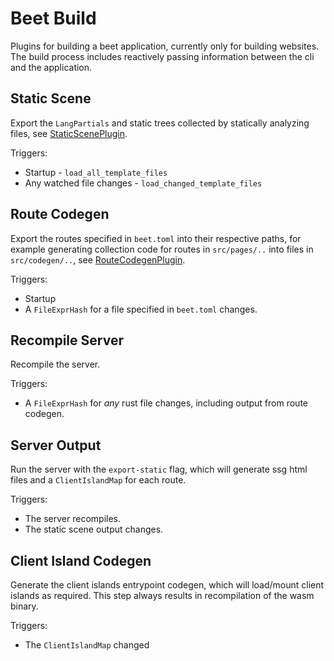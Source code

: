 # Beet Build

Plugins for building a beet application, currently only for building websites.
The build process includes reactively passing information between the cli and the application.

## Static Scene
Export the `LangPartials` and static trees collected by statically analyzing files, see [StaticScenePlugin](src/static_scene/static_scene_plugin.rs#L15).

Triggers:
- Startup - `load_all_template_files`
- Any watched file changes - `load_changed_template_files`

## Route Codegen
Export the routes specified in `beet.toml` into their respective paths, for example generating collection code for routes in `src/pages/..` into files in `src/codegen/..`, see [RouteCodegenPlugin](crates/beet_build/src/route_codegen/route_codegen_plugin.rs#L7).

Triggers:
- Startup
- A `FileExprHash` for a file specified in `beet.toml` changes.

## Recompile Server

Recompile the server.

Triggers:
- A `FileExprHash` for *any* rust file changes, including output from route codegen.

## Server Output

Run the server with the `export-static` flag, which will generate ssg html files and a `ClientIslandMap` for each route.

Triggers:
- The server recompiles.
- The static scene output changes.

## Client Island Codegen

Generate the client islands entrypoint codegen, which will load/mount client islands as required. This step always results in recompilation of the wasm binary.

Triggers:
- The `ClientIslandMap` changed